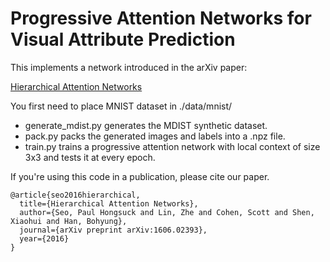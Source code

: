 # Progressive Attention Networks for Visual Attribute Prediction

This implements a network introduced in the arXiv paper:

[Hierarchical Attention Networks](https://arxiv.org/abs/1606.02393)

You first need to place MNIST dataset in ./data/mnist/

- generate_mdist.py generates the MDIST synthetic dataset.
- pack.py packs the generated images and labels into a .npz file.
- train.py trains a progressive attention network with local context of size 3x3 and tests it at every epoch.

If you're using this code in a publication, please cite our paper.

    @article{seo2016hierarchical,
      title={Hierarchical Attention Networks},
      author={Seo, Paul Hongsuck and Lin, Zhe and Cohen, Scott and Shen, Xiaohui and Han, Bohyung},
      journal={arXiv preprint arXiv:1606.02393},
      year={2016}
    }

